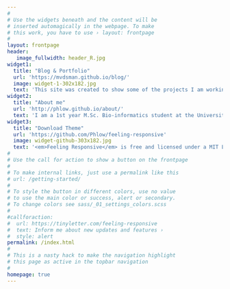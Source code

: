 ```yaml
---
#
# Use the widgets beneath and the content will be
# inserted automagically in the webpage. To make
# this work, you have to use › layout: frontpage
#
layout: frontpage
header:
   image_fullwidth: header_R.jpg
widget1:
  title: "Blog & Portfolio"
  url: 'https://mvdsman.github.io/blog/'
  image: widget-1-302x182.jpg
  text: 'This site was created to show some of the projects I am working on and to keep myself on track by trying to analyse different kinds of datasets. This site will also double as my portfolio in the Projects section. More content will follow soon!'
widget2:
  title: "About me"
  url: 'http://phlow.github.io/about/'
  text: 'I am a 1st year M.Sc. Bio-informatics student at the University of Leiden and the Technical University of Delft in the Netherlands. My B.Sc. was Biology, so most of my initial experience with programming and visualisation was done in my spare time out of interest. Throughout my education, I became aware that bio-informatics was the way to go for me, as I became more and more motivated to visualise everything that we found during our experiments in the lab and the field.'
widget3:
  title: "Download Theme"
  url: 'https://github.com/Phlow/feeling-responsive'
  image: widget-github-303x182.jpg
  text: '<em>Feeling Responsive</em> is free and licensed under a MIT License. Make it your own and start building. Grab the <a href="https://github.com/Phlow/feeling-responsive/tree/bare-bones-version">Bare-Bones-Version</a> for a fresh start or learn how to use it with the <a href="https://github.com/Phlow/feeling-responsive/tree/gh-pages">education-version</a> with sample posts and images. Then tell me via Twitter <a href="http://twitter.com/phlow">@phlow</a>.'
#
# Use the call for action to show a button on the frontpage
#
# To make internal links, just use a permalink like this
# url: /getting-started/
#
# To style the button in different colors, use no value
# to use the main color or success, alert or secondary.
# To change colors see sass/_01_settings_colors.scss
#
#callforaction:
#  url: https://tinyletter.com/feeling-responsive
#  text: Inform me about new updates and features ›
#  style: alert
permalink: /index.html
#
# This is a nasty hack to make the navigation highlight
# this page as active in the topbar navigation
#
homepage: true
---
```


